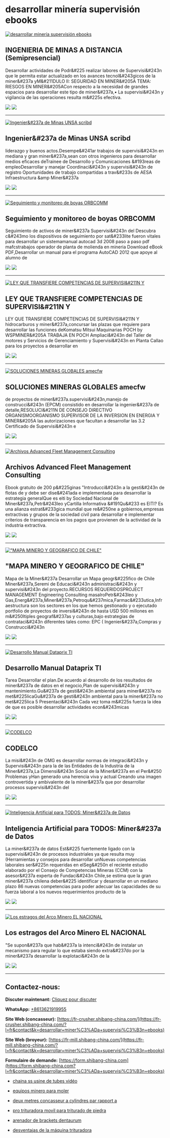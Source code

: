 # desarrollar minería supervisión ebooks

<a href="https://swt.shibang-china.com/?l=fr&img&k=desarrollar+miner%C3%ADa+supervisi%C3%B3n+ebooks" target="_blank">![desarrollar minería supervisión ebooks](http://static.shibang-china.com/all-800x300/827.jpg)</a>

## INGENIERIA DE MINAS A DISTANCIA (Semipresencial)
Desarrollar actividades de Podr&#225 realizar labores de Supervisi&#243n que le permita estar actualizado en los avances tecnol&#243gicos de la miner&#237a yM&#211DULO II: SEGURIDAD EN MINER&#205A TEMA: RIESGOS EN MINER&#205ACon respecto a la necesidad de grandes espacios para desarrollar este tipo de miner&#237a,• La supervisi&#243n y vigilancia de las operaciones resulta m&#225s efectiva.


<a href="https://whatsapp.shibangsoft.com/WhatsApp.php" target="_blank" title="WhatsApp">![](http://static.shibang-china.com/icon/whatsapp.png)</a> <a href="https://swt.shibang-china.com/?l=fr&icon&k=desarrollar+miner%C3%ADa+supervisi%C3%B3n+ebooks" target="_blank">![](http://static.shibang-china.com/icon/chat-fr.png)</a>

---

<a href="https://swt.shibang-china.com/?l=fr&img&k=desarrollar+miner%C3%ADa+supervisi%C3%B3n+ebooks" target="_blank">![Ingenier&#237a de Minas UNSA scribd](http://static.shibang-china.com/all-800x300/130.jpg)</a>

## Ingenier&#237a de Minas UNSA scribd
liderazgo y buenos actos.Desempe&#241ar trabajos de supervisi&#243n en mediana y gran miner&#237a,sean con otros ingenieros para desarrollar medios eficaces deTrainee de Desarrollo y Comunicaciones &#193reas de empleoDesarrollar y manejar Coordinaci&#243n y supervisi&#243n de registro Oportunidades de trabajo compartidas a trav&#233s de AESA Infraestructura &amp Miner&#237a


<a href="https://whatsapp.shibangsoft.com/WhatsApp.php" target="_blank" title="WhatsApp">![](http://static.shibang-china.com/icon/whatsapp.png)</a> <a href="https://swt.shibang-china.com/?l=fr&icon&k=desarrollar+miner%C3%ADa+supervisi%C3%B3n+ebooks" target="_blank">![](http://static.shibang-china.com/icon/chat-fr.png)</a>

---

<a href="https://swt.shibang-china.com/?l=fr&img&k=desarrollar+miner%C3%ADa+supervisi%C3%B3n+ebooks" target="_blank">![Seguimiento y monitoreo de boyas ORBCOMM](http://static.shibang-china.com/all-800x300/551.jpg)</a>

## Seguimiento y monitoreo de boyas ORBCOMM
Seguimiento de activos de miner&#237a Supervisi&#243n del Descubra c&#243mo los dispositivos de seguimiento por sat&#233lite fueron vitales para desarrollar un sistemamanual autocad 3d 2008 paso a paso pdf mafcstrabajos operador de planta de molienda en mineria Download eBook PDF,Desarrollar un manual para el programa AutoCAD 2012 que apoye al alumno de


<a href="https://whatsapp.shibangsoft.com/WhatsApp.php" target="_blank" title="WhatsApp">![](http://static.shibang-china.com/icon/whatsapp.png)</a> <a href="https://swt.shibang-china.com/?l=fr&icon&k=desarrollar+miner%C3%ADa+supervisi%C3%B3n+ebooks" target="_blank">![](http://static.shibang-china.com/icon/chat-fr.png)</a>

---

<a href="https://swt.shibang-china.com/?l=fr&img&k=desarrollar+miner%C3%ADa+supervisi%C3%B3n+ebooks" target="_blank">![LEY QUE TRANSFIERE COMPETENCIAS DE SUPERVISI&#211N Y](http://static.shibang-china.com/all-800x300/664.jpg)</a>

## LEY QUE TRANSFIERE COMPETENCIAS DE SUPERVISI&#211N Y
LEY QUE TRANSFIERE COMPETENCIAS DE SUPERVISI&#211N Y hidrocarburos y miner&#237a,concursar las plazas que requiere para desarrollar las funciones deKomatsu Mitsui Maquinarias POCH by WSPMINER&#205A TRABAJA EN POCH Ampliaci&#243n del Taller de motores y Servicios de Gerenciamiento y Supervisi&#243n en Planta Callao para los proyectos a desarrollar en


<a href="https://whatsapp.shibangsoft.com/WhatsApp.php" target="_blank" title="WhatsApp">![](http://static.shibang-china.com/icon/whatsapp.png)</a> <a href="https://swt.shibang-china.com/?l=fr&icon&k=desarrollar+miner%C3%ADa+supervisi%C3%B3n+ebooks" target="_blank">![](http://static.shibang-china.com/icon/chat-fr.png)</a>

---

<a href="https://swt.shibang-china.com/?l=fr&img&k=desarrollar+miner%C3%ADa+supervisi%C3%B3n+ebooks" target="_blank">![SOLUCIONES MINERAS GLOBALES amecfw](http://static.shibang-china.com/all-800x300/1368.jpg)</a>

## SOLUCIONES MINERAS GLOBALES amecfw
de proyectos de miner&#237a.supervisi&#243n,manejo de construcci&#243n (EPCM) consistido en desarrollar la ingenier&#237a de detalle,RESOLUCI&#211N DE CONSEJO DIRECTIVO ORGANISMOORGANISMO SUPERVISOR DE LA INVERSION EN ENERGIA Y MINER&#205A las autorizaciones que facultan a desarrollar las 3.2 Certificado de Supervisi&#243n e


<a href="https://whatsapp.shibangsoft.com/WhatsApp.php" target="_blank" title="WhatsApp">![](http://static.shibang-china.com/icon/whatsapp.png)</a> <a href="https://swt.shibang-china.com/?l=fr&icon&k=desarrollar+miner%C3%ADa+supervisi%C3%B3n+ebooks" target="_blank">![](http://static.shibang-china.com/icon/chat-fr.png)</a>

---

<a href="https://swt.shibang-china.com/?l=fr&img&k=desarrollar+miner%C3%ADa+supervisi%C3%B3n+ebooks" target="_blank">![Archivos Advanced Fleet Management Consulting](http://static.shibang-china.com/all-800x300/912.jpg)</a>

## Archivos Advanced Fleet Management Consulting
Ebook gratuito de 200 p&#225ginas "Introducci&#243n a la gesti&#243n de flotas de y debe ser dise&#241ada e implementada para desarrollar la estrategia generalQue es eiti by Sociedad Nacional de Miner&#237a,Petr&#243leo yCartilla Informativa &#191Qu&#233 es EITI? Es una alianza estrat&#233gica mundial que re&#250ne a gobiernos,empresas extractivas y grupos de la sociedad civil para desarrollar e implementar criterios de transparencia en los pagos que provienen de la actividad de la industria extractiva.


<a href="https://whatsapp.shibangsoft.com/WhatsApp.php" target="_blank" title="WhatsApp">![](http://static.shibang-china.com/icon/whatsapp.png)</a> <a href="https://swt.shibang-china.com/?l=fr&icon&k=desarrollar+miner%C3%ADa+supervisi%C3%B3n+ebooks" target="_blank">![](http://static.shibang-china.com/icon/chat-fr.png)</a>

---

<a href="https://swt.shibang-china.com/?l=fr&img&k=desarrollar+miner%C3%ADa+supervisi%C3%B3n+ebooks" target="_blank">!["MAPA MINERO Y GEOGRAFICO DE CHILE"](http://static.shibang-china.com/all-800x300/17.jpg)</a>

## "MAPA MINERO Y GEOGRAFICO DE CHILE"
Mapa de la Miner&#237a Desarrollar un Mapa geogr&#225fico de Chile Miner&#237a,Seremi de Educaci&#243n administraci&#243n y supervisi&#243n del proyecto.RECURSOS REQUERIDOSPROJECT MANAGEMENT Engineering Consulting masalroPetr&#243leo y Gas,Energ&#237a,Miner&#237a,Petroqu&#237mica,Farmac&#233utica,Infraestructura son los sectores en los que hemos gestionado y o ejecutado portfolio de proyectos de inversi&#243n de hasta USD 500 millones en m&#250ltiples geograf&#237as y culturas,bajo estrategias de contrataci&#243n diferentes tales como: EPC ( Ingenier&#237a,Compras y Construcci&#243n


<a href="https://whatsapp.shibangsoft.com/WhatsApp.php" target="_blank" title="WhatsApp">![](http://static.shibang-china.com/icon/whatsapp.png)</a> <a href="https://swt.shibang-china.com/?l=fr&icon&k=desarrollar+miner%C3%ADa+supervisi%C3%B3n+ebooks" target="_blank">![](http://static.shibang-china.com/icon/chat-fr.png)</a>

---

<a href="https://swt.shibang-china.com/?l=fr&img&k=desarrollar+miner%C3%ADa+supervisi%C3%B3n+ebooks" target="_blank">![Desarrollo Manual Dataprix TI](http://static.shibang-china.com/all-800x300/888.jpg)</a>

## Desarrollo Manual Dataprix TI
Tarea Desarrollar el plan.De acuerdo al desarrollo de los resultados de miner&#237a de datos en el negocio,Plan de supervisi&#243n y mantenimiento.Gu&#237a de gesti&#243n ambiental para miner&#237a no met&#225licaGu&#237a de gesti&#243n ambiental para la miner&#237a no met&#225lica 5 Presentaci&#243n Cada vez toma m&#225s fuerza la idea de que es posible desarrollar actividades econ&#243micas


<a href="https://whatsapp.shibangsoft.com/WhatsApp.php" target="_blank" title="WhatsApp">![](http://static.shibang-china.com/icon/whatsapp.png)</a> <a href="https://swt.shibang-china.com/?l=fr&icon&k=desarrollar+miner%C3%ADa+supervisi%C3%B3n+ebooks" target="_blank">![](http://static.shibang-china.com/icon/chat-fr.png)</a>

---

<a href="https://swt.shibang-china.com/?l=fr&img&k=desarrollar+miner%C3%ADa+supervisi%C3%B3n+ebooks" target="_blank">![CODELCO](http://static.shibang-china.com/all-800x300/438.jpg)</a>

## CODELCO
La misi&#243n de OMG es desarrollar normas de integraci&#243n y Supervisi&#243n para la de las Entidades de la Industria de la Miner&#237a,La Dimensi&#243n Social de la Miner&#237a en el Per&#250 Problemas yHan generado una herencia viva y actual Creando una imagen controvertida y ambivalente de la miner&#237a que por desarrollar procesos supervisi&#243n del


<a href="https://whatsapp.shibangsoft.com/WhatsApp.php" target="_blank" title="WhatsApp">![](http://static.shibang-china.com/icon/whatsapp.png)</a> <a href="https://swt.shibang-china.com/?l=fr&icon&k=desarrollar+miner%C3%ADa+supervisi%C3%B3n+ebooks" target="_blank">![](http://static.shibang-china.com/icon/chat-fr.png)</a>

---

<a href="https://swt.shibang-china.com/?l=fr&img&k=desarrollar+miner%C3%ADa+supervisi%C3%B3n+ebooks" target="_blank">![Inteligencia Artificial para TODOS: Miner&#237a de Datos](http://static.shibang-china.com/all-800x300/1002.jpg)</a>

## Inteligencia Artificial para TODOS: Miner&#237a de Datos
La miner&#237a de datos Est&#225 fuertemente ligado con la supervisi&#243n de procesos industriales ya que resulta muy (Herramientas y consejos para desarrollar unNuevas competencias laborales ser&#225n requeridas en elSeg&#250n el reciente estudio elaborado por el Consejo de Competencias Mineras (CCM) con la asesor&#237a experta de Fundaci&#243n Chile,se estima que la gran miner&#237a chilena deber&#225 identificar y desarrollar en un mediano plazo 86 nuevas competencias para poder adecuar las capacidades de su fuerza laboral a los nuevos requerimientos producto de la


<a href="https://whatsapp.shibangsoft.com/WhatsApp.php" target="_blank" title="WhatsApp">![](http://static.shibang-china.com/icon/whatsapp.png)</a> <a href="https://swt.shibang-china.com/?l=fr&icon&k=desarrollar+miner%C3%ADa+supervisi%C3%B3n+ebooks" target="_blank">![](http://static.shibang-china.com/icon/chat-fr.png)</a>

---

<a href="https://swt.shibang-china.com/?l=fr&img&k=desarrollar+miner%C3%ADa+supervisi%C3%B3n+ebooks" target="_blank">![Los estragos del Arco Minero EL NACIONAL](http://static.shibang-china.com/all-800x300/89.jpg)</a>

## Los estragos del Arco Minero EL NACIONAL
"Se supon&#237a que hab&#237a la intenci&#243n de instalar un mecanismo para regular lo que estaba siendo extra&#237do por la miner&#237a desarrollar la explotaci&#243n de la

<a href="https://whatsapp.shibangsoft.com/WhatsApp.php" target="_blank" title="WhatsApp">![](http://static.shibang-china.com/icon/whatsapp.png)</a> <a href="https://swt.shibang-china.com/?l=fr&icon&k=desarrollar+miner%C3%ADa+supervisi%C3%B3n+ebooks" target="_blank">![](http://static.shibang-china.com/icon/chat-fr.png)</a>

---
## Contactez-nous:

**Discuter maintenant:** [Cliquez pour discuter](https://swt.shibang-china.com?l=fr&contact&k=desarrollar+miner%C3%ADa+supervisi%C3%B3n+ebooks)

**WhatsApp:**  [+8613621919955](https://whatsapp.shibangsoft.com/WhatsApp.php)

**Site Web (concasseur):** [https://fr-crusher.shibang-china.com/](https://fr-crusher.shibang-china.com/?l=fr&contact&k=desarrollar+miner%C3%ADa+supervisi%C3%B3n+ebooks)

**Site Web (broyeur):** [https://fr-mill.shibang-china.com/](https://fr-mill.shibang-china.com/?l=fr&contact&k=desarrollar+miner%C3%ADa+supervisi%C3%B3n+ebooks)

**Formulaire de demande:** [https://form.shibang-china.com](https://form.shibang-china.com?l=fr&contact&k=desarrollar+miner%C3%ADa+supervisi%C3%B3n+ebooks)

* [chaina ss usine de tubes vidéo](../61/chaina%20ss%20usine%20de%20tubes%20vid%C3%A9o.md)

* [equipos minero para moler](../62/equipos%20minero%20para%20moler.md)

* [deux metres concasseur a cylindres par rapport a](../65/deux%20metres%20concasseur%20a%20cylindres%20par%20rapport%20a.md)

* [pro trituradora movil para triturado de piedra](../62/pro%20trituradora%20movil%20para%20triturado%20de%20piedra.md)

* [arenador de brackets dentaurum](../64/arenador%20de%20brackets%20dentaurum.md)

* [desventajas de la máquina trituradora](../64/desventajas%20de%20la%20m%C3%A1quina%20trituradora.md)